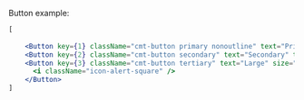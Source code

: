 Button example:

```jsx
[
  
    <Button key={1} className="cmt-button primary nonoutline" text="Primary" type="Primary Large" size="small">Primary</Button>,
    <Button key={2} className="cmt-button secondary" text="Secondary" type="secondary" />,
    <Button key={3} className="cmt-button tertiary" text="Large" size="large">
      <i className="icon-alert-square" />
    </Button>
]
```
<!--
```js
<Button text="Click Me" size="large">Push Me</Button>
```

You can add a custom props to an example wrapper:

```js { "props": { "className": "checks" } }
<Button text="Click Me">I’m transparent!</Button>
```

Or disable an editor by passing a `noeditor` modifier:

```jsx noeditor
<Button text="Click Me">Push Me</Button>
```

To render an example as highlighted source code add a `static` modifier:

```jsx static
import React from 'react';
```

Examples with all other languages are rendered only as highlighted source code, not an actual component:

```html
<Button text="Click Me" size="large">Push Me</Button>
``` -->
